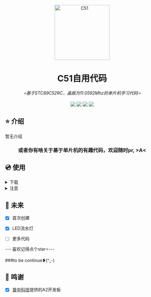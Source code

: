 
<div align="center">

<a href="https://github.com/Cvandia/C51"><img src="https://th.bing.com/th/id/OIP.npDtB6LvWyZhueJXT8DuXgHaFj?w=216&h=180&c=7&r=0&o=5&dpr=1.3&pid=1.7" width="180" height="180" alt="C51"></a>

</div>

<div align="center">

# C51自用代码

_⭐基于STC89C52RC，晶振为11.0592Mhz的单片机学习代码⭐_


</div>

<div align="center">
<a href="https://www.python.org/downloads/release/python-390/"><img src="https://img.shields.io/badge/C51-STC89C52RC-blue"></a>  <a href=""><img src="https://img.shields.io/badge/QQ-1141538825-yellow"></a> <a href="https://github.com/Cvandia/C51/blob/main/LICENSE"><img src="https://img.shields.io/badge/license-Apache License 2.0-blue"></a> <a href="https://v2.nonebot.dev/"><img src="https://img.shields.io/badge/frequent-11.0592MHz-red"></a>
</div>


## ⭐ 介绍

暂无介绍


<div align="center">

### 或者你有啥关于基于单片机的有趣代码，欢迎随时pr, >A<

</div>

## 💿 使用

<details>
<summary>下载</summary>

git clone安装

- 运行
```git clone https://github.com/Cvandia/C51```即可

 
 </details>
 
 <details>
 <summary>注意</summary>
 
下载之前请确保有安装gitee
 
</details>

## 🌙 未来
 - [x] 首次创建
 - [x] LED流水灯
 - [ ] 更多代码


--- 喜欢记得点个star⭐---

###to be continue❥(^_-)


## 💝 鸣谢

- [x] [普中科技](http://www.prechin.cn/a/xinwenzixun/gongsixinwen/208.html)提供的A2开发板 
